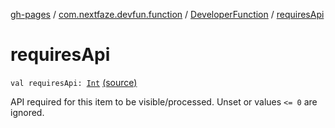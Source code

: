 [gh-pages](../../index.md) / [com.nextfaze.devfun.function](../index.md) / [DeveloperFunction](index.md) / [requiresApi](./requires-api.md)

# requiresApi

`val requiresApi: `[`Int`](https://kotlinlang.org/api/latest/jvm/stdlib/kotlin/-int/index.html) [(source)](https://github.com/NextFaze/dev-fun/tree/master/devfun-annotations/src/main/java/com/nextfaze/devfun/function/DeveloperFunction.kt#L192)

API required for this item to be visible/processed. Unset or values `<= 0` are ignored.


